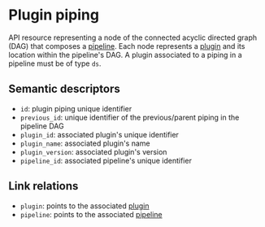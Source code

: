 # Plugin piping

API resource representing a node of the connected acyclic directed graph (DAG) that 
composes a [pipeline](pipeline.md). Each node represents a [plugin](plugin.md) and its 
location within the pipeline's DAG.
A plugin associated to a piping in a pipeline must be of type `ds`.


## Semantic descriptors

* `id`: plugin piping unique identifier
* `previous_id`: unique identifier of the previous/parent piping in the pipeline DAG
* `plugin_id`: associated plugin's unique identifier
* `plugin_name`: associated plugin's name
* `plugin_version`: associated plugin's version
* `pipeline_id`: associated pipeline's unique identifier


## Link relations

* `plugin`: points to the associated [plugin](plugin.md) 
* `pipeline`: points to the associated [pipeline](pipeline.md)
